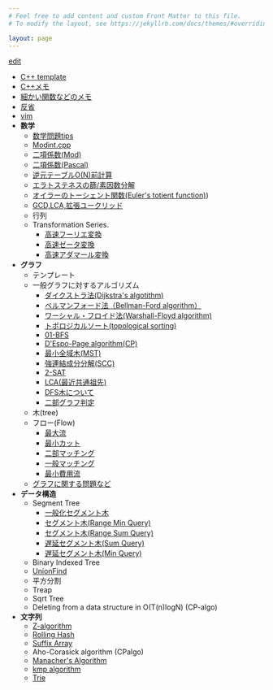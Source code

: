 ```yaml
---
# Feel free to add content and custom Front Matter to this file.
# To modify the layout, see https://jekyllrb.com/docs/themes/#overriding-theme-defaults

layout: page
---
```


  [edit](https://github.com/harufujimoto/harufujimoto.github.io/edit/master/index.markdown)
  - [C++ template](https://harufujimoto.github.io/cpptemplate.html)
  - [C++メモ](https://harufujimoto.github.io/cpptips.html)
  - [細かい関数などのメモ](https://harufujimoto.github.io/other_funcs.html)
  - [反省](https://harufujimoto.github.io/hansei.html)
  - [vim](https://harufujimoto.github.io/vim.html)
  - **数学**
    - [数学問題tips](https://harufujimoto.github.io/mathprob.html)
    - [Modint.cpp](https://harufujimoto.github.io/modint.html)
    - [二項係数(Mod)](https://harufujimoto.github.io/modcomb.html)
    - [二項係数(Pascal)](https://harufujimoto.github.io/pascals.html)
    - [逆元テーブルO(N)前計算](https://harufujimoto.github.io/listmodinv.html)
    - [エラトステネスの篩/素因数分解](https://harufujimoto.github.io/sieve.html)
    - [オイラーのトーシェント関数(Euler's totient function)](https://harufujimoto.github.io/totient.html))
    - [GCD,LCA,拡張ユークリッド](https://harufujimoto.github.io/gcd.html)
    - 行列 
    - Transformation Series.
      - [高速フーリエ変換](https://harufujimoto.github.io/fft.html)
      - [高速ゼータ変換](https://harufujimoto.github.io/fzt.html)
      - [高速アダマール変換](https://harufujimoto.github.io/wht.html)
  - **グラフ**
    - テンプレート
    - 一般グラフに対するアルゴリズム
      - [ダイクストラ法(Dijkstra's algotithm)](https://harufujimoto.github.io/graph/dijkstra.html) 
      - [ベルマンフォード法（Bellman-Ford algorithm）](https://harufujimoto.github.io/bellman_ford.html)
      - [ワーシャル・フロイド法(Warshall-Floyd algorithm)](https://harufujimoto.github.io/warshall_floyd.html)
      - [トポロジカルソート(topological sorting)](https://harufujimoto.github.io/topological_sort.html)
      - [01-BFS](https://harufujimoto.github.io/01bfs.html)
      - [D'Espo-Page algorithm(CP)](https://harufujimoto.github.io/page_algo.html)
      - [最小全域木(MST)](https://harufujimoto.github.io/mst.html)
      - [強連結成分分解(SCC)](https://harufujimoto.github.io/scc.html)
      - [2-SAT](https://harufujimoto.github.io/2sat.html)
      - [LCA(最近共通祖先)](https://harufujimoto.github.io/lca.html)
      - [DFS木について](https://harufujimoto.github.io/dfstree.html)
      - [二部グラフ判定](https://harufujimoto.github.io/bipartite.html)
    - 木(tree)
    - フロー(Flow)
      - [最大流](https://harufujimoto.github.io/maxflow.html)
      - [最小カット](https://harufujimoto.github.io/mincut.html)
      - [二部マッチング](https://harufujimoto.github.io/bipart_matching.html)
      - [一般マッチング](https://harufujimoto.github.io/general_matching.html)
      - [最小費用流](https://harufujimoto.github.io/mincostflow.html)
    - [グラフに関する問題など](https://harufujimoto.github.io/graph_problems.html)
  - **データ構造**
    - Segment Tree
      - [一般化セグメント木](https://harufujimoto.github.io/general_segtree.html)
      - [セグメント木(Range Min Query)](https://harufujimoto.github.io/rmq.html)
      - [セグメント木(Range Sum Query)](https://harufujimoto.github.io/rsq.html)
      - [遅延セグメント木(Sum Query)](https://harufujimoto.github.io/lazy_rsq.html)
      - [遅延セグメント木(Min Query)](https://harufujimoto.github.io/lazy_rmq.html)
    - Binary Indexed Tree
    - [UnionFind](https://harufujimoto.github.io/datastructure/unionfind.html)
    - 平方分割
    - Treap
    - Sqrt Tree
    - Deleting from a data structure in O(T(n)logN) (CP-algo)
  - **文字列**
    - [Z-algorithm](https://harufujimoto.github.io/zalgo.html)
    - [Rolling Hash](https://harufujimoto.github.io/rollinghash.html)
    - [Suffix Array](https://harufujimoto.github.io/suffixarray.html)
    - Aho-Corasick algorithm (CPalgo)
    - [Manacher's Algorithm](https://harufujimoto.github.io/manacher.html)
    - [kmp algorithm](https://harufujimoto.github.io/kmp.html)
    - [Trie](https://harufujimoto.github.io/trie.html)
